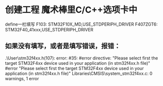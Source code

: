 # 创建工程 魔术棒里C/C++选项卡中
define一栏填写
F103:
STM32F10X_MD,USE_STDPERIPH_DRIVER
F407ZGT6:
STM32F40_41xxx,USE_STDPERIPH_DRIVER

## 如果没有填写，或者是填写错误，报错：
.\User\stm32f4xx.h(107): error:  #35: #error directive: "Please select first the target STM32F4xx device used in your application (in stm32f4xx.h file)"
   #error "Please select first the target STM32F4xx device used in your application (in stm32f4xx.h file)"
Libraries\CMSIS\system_stm32f4xx.c: 0 warnings, 1 error